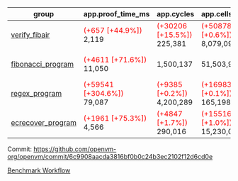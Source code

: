 | group | app.proof_time_ms | app.cycles | app.cells_used | leaf.proof_time_ms | leaf.cycles | leaf.cells_used |
| -- | -- | -- | -- | -- | -- | -- |
| [verify_fibair](https://github.com/openvm-org/openvm/blob/benchmark-results/benchmarks-dispatch/refs/heads/native-cleanup/verify_fibair-6c9908aacda3816bf0b0c24b3ec2102f12d6cd0e.md) |<span style='color: red'>(+657 [+44.9%])</span> 2,119 | <span style='color: red'>(+30206 [+15.5%])</span> 225,381 | <span style='color: red'>(+50878 [+0.6%])</span> 8,079,090 |- | - | - |
| [fibonacci_program](https://github.com/openvm-org/openvm/blob/benchmark-results/benchmarks-dispatch/refs/heads/native-cleanup/fibonacci-6c9908aacda3816bf0b0c24b3ec2102f12d6cd0e.md) |<span style='color: red'>(+4611 [+71.6%])</span> 11,050 |  1,500,137 |  51,503,940 |<span style='color: red'>(+12704 [+81.6%])</span> 28,272 | <span style='color: red'>(+814114 [+25.7%])</span> 3,985,751 | <span style='color: red'>(+9581270 [+7.4%])</span> 138,441,657 |
| [regex_program](https://github.com/openvm-org/openvm/blob/benchmark-results/benchmarks-dispatch/refs/heads/native-cleanup/regex-6c9908aacda3816bf0b0c24b3ec2102f12d6cd0e.md) |<span style='color: red'>(+59541 [+304.6%])</span> 79,087 | <span style='color: red'>(+9385 [+0.2%])</span> 4,200,289 | <span style='color: red'>(+169837 [+0.1%])</span> 165,198,010 |<span style='color: red'>(+29116 [+93.9%])</span> 60,134 | <span style='color: red'>(+1813301 [+27.8%])</span> 8,339,314 | <span style='color: red'>(+20023228 [+6.9%])</span> 311,355,017 |
| [ecrecover_program](https://github.com/openvm-org/openvm/blob/benchmark-results/benchmarks-dispatch/refs/heads/native-cleanup/ecrecover-6c9908aacda3816bf0b0c24b3ec2102f12d6cd0e.md) |<span style='color: red'>(+1961 [+75.3%])</span> 4,566 | <span style='color: red'>(+4847 [+1.7%])</span> 290,016 | <span style='color: red'>(+155162 [+1.0%])</span> 15,230,037 |<span style='color: red'>(+58498 [+140.6%])</span> 100,114 | <span style='color: red'>(+3022928 [+31.3%])</span> 12,671,265 | <span style='color: red'>(+37210409 [+8.5%])</span> 477,166,950 |


Commit: https://github.com/openvm-org/openvm/commit/6c9908aacda3816bf0b0c24b3ec2102f12d6cd0e

[Benchmark Workflow](https://github.com/openvm-org/openvm/actions/runs/12665017863)
